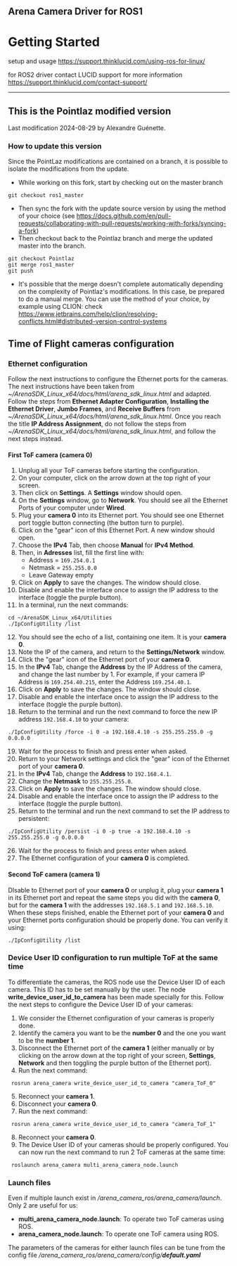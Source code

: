 ## Arena Camera Driver for ROS1

# Getting Started
setup and usage https://support.thinklucid.com/using-ros-for-linux/

for ROS2 driver contact LUCID support for more information
https://support.thinklucid.com/contact-support/

___
## This is the Pointlaz modified version

Last modification 2024-08-29 by Alexandre Guénette.

### How to update this version

Since the PointLaz modifications are contained on a branch, it is possible to isolate the modifications from the update.
- While working on this fork, start by checking out on the master branch
```
git checkout ros1_master
```
- Then sync the fork with the update source version by using the method of your choice (see https://docs.github.com/en/pull-requests/collaborating-with-pull-requests/working-with-forks/syncing-a-fork)
- Then checkout back to the Pointlaz branch and merge the updated master into the branch.
```
git checkout Pointlaz
git merge ros1_master
git push
```
- It's possible that the merge doesn't complete automatically depending on the complexity of Pointlaz's modifications. In this case, be prepared to do a manual merge. You can use the method of your choice, by example using CLION: check https://www.jetbrains.com/help/clion/resolving-conflicts.html#distributed-version-control-systems

## Time of Flight cameras configuration

### Ethernet configuration

Follow the next instructions to configure the Ethernet ports for the cameras.
The next instructions have been taken from *~/ArenaSDK_Linux_x64/docs/html/arena_sdk_linux.html* and adapted.
Follow the steps from **Ethernet Adapter Configuration**, **Installing the Ethernet Driver**, **Jumbo Frames**, and **Receive Buffers** from *~/ArenaSDK_Linux_x64/docs/html/arena_sdk_linux.html*.
Once you reach the title **IP Address Assignment**, do not follow the steps from *~/ArenaSDK_Linux_x64/docs/html/arena_sdk_linux.html*, and follow the next steps instead.

#### First ToF camera (camera 0)

1. Unplug all your ToF cameras before starting the configuration.
2. On your computer, click on the arrow down at the top right of your screen.
3. Then click on **Settings**. A **Settings** window should open.
4. On the **Settings** window, go to **Network**. You should see all the Ethernet Ports of your computer under **Wired**.
5. Plug your **camera 0** into its Ethernet port. You should see one Ethernet port toggle button connecting (the button turn to purple).
6. Click on the "gear" icon of this Ethernet Port. A new window should open.
7. Choose the **IPv4** Tab, then choose **Manual** for **IPv4 Method**.
8. Then, in **Adresses** list, fill the first line with:
    - Address = `169.254.0.1`
    - Netmask = `255.255.0.0`
    - Leave Gateway empty
9. Click on **Apply** to save the changes. The window should close.
10. Disable and enable the interface once to assign the IP address to the interface (toggle the purple button).
11. In a terminal, run the next commands:

```
cd ~/ArenaSDK_Linux_x64/Utilities
./IpConfigUtility /list
```

12. You should see the echo of a list, containing one item. It is your **camera 0**.
13. Note the IP of the camera, and return to the **Settings/Network** window.
14. Click the "gear" icon of the Ethernet port of your **camera 0**.
15. In the **IPv4** Tab, change the **Address** by the IP Address of the camera, and change the last number by 1. For example, if your camera IP Address is `169.254.40.215`, enter the Address `169.254.40.1`.
16. Click on **Apply** to save the changes. The window should close.
17. Disable and enable the interface once to assign the IP address to the interface (toggle the purple button).
18. Return to the terminal and run the next command to force the new IP address `192.168.4.10` to your camera:

```
./IpConfigUtility /force -i 0 -a 192.168.4.10 -s 255.255.255.0 -g 0.0.0.0
```

19. Wait for the process to finish and press enter when asked.
20. Return to your Network settings and click the "gear" icon of the Ethernet port of your **camera 0**.
21. In the **IPv4** Tab, change the **Address** to `192.168.4.1`.
22. Change the **Netmask** to `255.255.255.0`.
23. Click on **Apply** to save the changes. The window should close.
24. Disable and enable the interface once to assign the IP address to the interface (toggle the purple button).
25. Return to the terminal and run the next command to set the IP address to persistent:

```
./IpConfigUtility /persist -i 0 -p true -a 192.168.4.10 -s 255.255.255.0 -g 0.0.0.0
```

26. Wait for the process to finish and press enter when asked.
27. The Ethernet configuration of your **camera 0** is completed.

#### Second ToF camera (camera 1)

DIsable to Ethernet port of your **camera 0** or unplug it, plug your **camera 1** in its Ethernet port and repeat the same steps you did with the **camera 0**, but for the **camera 1** with the addresses `192.168.5.1` and `192.168.5.10`.
When these steps finished, enable the Ethernet port of your **camera 0** and your Ethernet ports configuration should be properly done. You can verify it using:

```
./IpConfigUtility /list
```

### Device User ID configuration to run multiple ToF at the same time

To differentiate the cameras, the ROS node use the Device User ID of each camera.
This ID has to be set manually by the user. The node **write_device_user_id_to_camera** has been made specially for this.
Follow the next steps to configure the Device User ID of your cameras:
1. We consider the Ethernet configuration of your cameras is properly done.
2. Identify the camera you want to be the **number 0** and the one you want to be the **number 1**.
3. Disconnect the Ethernet port of the **camera 1** (either manually or by clicking on the arrow down at the top right of your screen, **Settings**, **Network** and then toggling the purple button of the Ethernet port).
4. Run the next command:
```
 rosrun arena_camera write_device_user_id_to_camera "camera_ToF_0"
```
5. Reconnect your **camera 1**.
6. Disconnect your **camera 0**.
7. Run the next command:
```
 rosrun arena_camera write_device_user_id_to_camera "camera_ToF_1"
```
8. Reconnect your **camera 0**.
9. The Device User ID of your cameras should be properly configured. You can now run the next command to run 2 ToF cameras at the same time:
```
 roslaunch arena_camera multi_arena_camera_node.launch
```

### Launch files

Even if multiple launch exist in */arena_camera_ros/arena_camera/launch*. Only 2 are useful for us:
- **multi_arena_camera_node.launch**: To operate two ToF cameras using ROS.
- **arena_camera_node.launch**: To operate one ToF camera using ROS.

The parameters of the cameras for either launch files can be tune from the config file */arena_camera_ros/arena_camera/config/**default.yaml***
